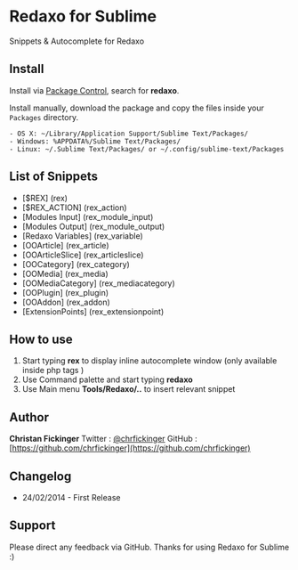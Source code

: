 # Redaxo for Sublime

Snippets & Autocomplete for Redaxo


## Install

Install via [Package Control](http://wbond.net/sublime_packages/package_control), search for **redaxo**.

Install manually, download the package and copy the files inside your `Packages` directory.

    - OS X: ~/Library/Application Support/Sublime Text/Packages/
    - Windows: %APPDATA%/Sublime Text/Packages/
    - Linux: ~/.Sublime Text/Packages/ or ~/.config/sublime-text/Packages


## List of Snippets

* [$REX] (rex)
* [$REX_ACTION] (rex_action)
* [Modules Input] (rex_module_input)
* [Modules Output] (rex_module_output)
* [Redaxo Variables] (rex_variable)
* [OOArticle] (rex_article)
* [OOArticleSlice] (rex_articleslice)
* [OOCategory] (rex_category)
* [OOMedia] (rex_media)
* [OOMediaCategory] (rex_mediacategory)
* [OOPlugin] (rex_plugin)
* [OOAddon] (rex_addon)
* [ExtensionPoints] (rex_extensionpoint)


## How to use

1. Start typing **rex** to display inline autocomplete window (only available inside php tags <?php .. ?> )
2. Use Command palette and start typing **redaxo**
3. Use Main menu **Tools/Redaxo/..** to insert relevant snippet


## Author

**Christan Fickinger**
    Twitter : [@chrfickinger](https://twitter.com/chrfickinger)
    GitHub  : [https://github.com/chrfickinger](https://github.com/chrfickinger)


## Changelog

* 24/02/2014 - First Release


## Support

Please direct any feedback via GitHub.
Thanks for using Redaxo for Sublime :)